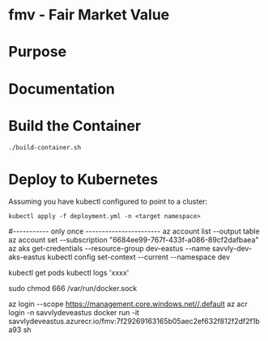 # fmv - Fair Market Value

# Purpose

# Documentation


# Build the Container

```
./build-container.sh
```


# Deploy to Kubernetes

Assuming you have kubectl configured to point to a cluster:

```
kubectl apply -f deployment.yml -n <target namespace>
```



#----------- only once -----------------------
az account list --output table
az account set --subscription "6684ee99-767f-433f-a086-89cf2dafbaea"
az aks get-credentials --resource-group dev-eastus --name savvly-dev-aks-eastus
kubectl config set-context --current --namespace dev

kubectl get pods
kubectl logs 'xxxx'

sudo chmod 666 /var/run/docker.sock

az login --scope https://management.core.windows.net//.default
az acr login -n savvlydeveastus
docker run -it savvlydeveastus.azurecr.io/fmv:7f29269163165b05aec2ef632f812f2df2f1ba93 sh



